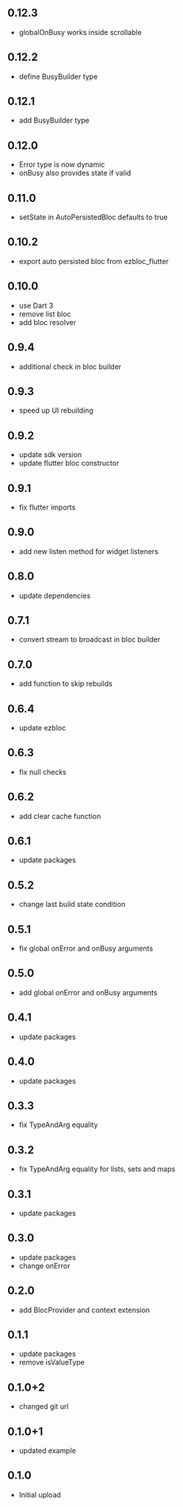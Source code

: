 ## 0.12.3

- globalOnBusy works inside scrollable

## 0.12.2

- define BusyBuilder type

## 0.12.1

- add BusyBuilder type

## 0.12.0

- Error type is now dynamic
- onBusy also provides state if valid

## 0.11.0

- setState in AutoPersistedBloc defaults to true

## 0.10.2

- export auto persisted bloc from ezbloc_flutter

## 0.10.0

- use Dart 3
- remove list bloc
- add bloc resolver

## 0.9.4

- additional check in bloc builder

## 0.9.3

- speed up UI rebuilding

## 0.9.2

- update sdk version
- update flutter bloc constructor

## 0.9.1

- fix flutter imports

## 0.9.0

- add new listen method for widget listeners

## 0.8.0

- update dependencies

## 0.7.1

- convert stream to broadcast in bloc builder

## 0.7.0

- add function to skip rebuilds

## 0.6.4

- update ezbloc

## 0.6.3

- fix null checks

## 0.6.2

- add clear cache function

## 0.6.1

- update packages

## 0.5.2

- change last build state condition

## 0.5.1

- fix global onError and onBusy arguments

## 0.5.0

- add global onError and onBusy arguments

## 0.4.1

- update packages

## 0.4.0

- update packages

## 0.3.3

- fix TypeAndArg equality

## 0.3.2

- fix TypeAndArg equality for lists, sets and maps

## 0.3.1

- update packages

## 0.3.0

- update packages
- change onError

## 0.2.0

- add BlocProvider and context extension

## 0.1.1

- update packages
- remove isValueType

## 0.1.0+2

- changed git url

## 0.1.0+1

- updated example

## 0.1.0

- Initial upload
